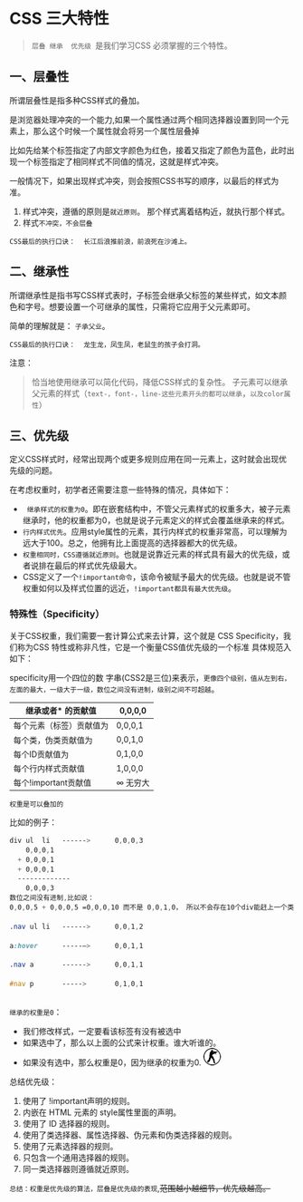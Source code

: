 # CSS 三大特性

> `层叠 继承  优先级 `是我们学习CSS 必须掌握的三个特性。

## 一、层叠性

所谓层叠性是指多种CSS样式的叠加。

是浏览器处理冲突的一个能力,如果一个属性通过两个相同选择器设置到同一个元素上，那么这个时候一个属性就会将另一个属性层叠掉

比如先给某个标签指定了内部文字颜色为红色，接着又指定了颜色为蓝色，此时出现一个标签指定了相同样式不同值的情况，这就是样式冲突。

一般情况下，如果出现样式冲突，则会按照CSS书写的顺序，以最后的样式为准。

1. 样式冲突，遵循的原则是`就近原则`。 那个样式离着结构近，就执行那个样式。
2. 样式`不冲突，不会层叠`

`CSS最后的执行口诀：  长江后浪推前浪，前浪死在沙滩上。`

 

## 二、继承性

所谓继承性是指书写CSS样式表时，子标签会继承父标签的某些样式，如文本颜色和字号。想要设置一个可继承的属性，只需将它应用于父元素即可。

简单的理解就是：  	`子承父业`。

`
CSS最后的执行口诀：  龙生龙，凤生凤，老鼠生的孩子会打洞。
`

注意：



> 恰当地使用继承可以简化代码，降低CSS样式的复杂性。
> 子元素可以继承父元素的样式（`text-，font-，line-这些元素开头的都可以继承`，`以及color属性`）

## 三、优先级

定义CSS样式时，经常出现两个或更多规则应用在同一元素上，这时就会出现优先级的问题。

在考虑权重时，初学者还需要注意一些特殊的情况，具体如下：

 - ` 继承样式的权重为0`。即在嵌套结构中，不管父元素样式的权重多大，被子元素继承时，他的权重都为0，也就是说子元素定义的样式会覆盖继承来的样式。
 - `行内样式优先`。应用style属性的元素，其行内样式的权重非常高，可以理解为远大于100。总之，他拥有比上面提高的选择器都大的优先级。
 - `权重相同时，CSS遵循就近原则`。也就是说靠近元素的样式具有最大的优先级，或者说排在最后的样式优先级最大。
 - CSS定义了一个`!important命令`，该命令被赋予最大的优先级。也就是说不管权重如何以及样式位置的远近，`!important都具有最大优先级`。



### 特殊性（Specificity）

关于CSS权重，我们需要一套计算公式来去计算，这个就是 CSS Specificity，我们称为CSS 特性或称非凡性，它是一个衡量CSS值优先级的一个标准 具体规范入如下：

specificity用一个四位的数 字串(CSS2是三位)来表示，`更像四个级别，值从左到右，左面的最大，一级大于一级，数位之间没有进制，级别之间不可超越`。 

| 继承或者* 的贡献值       | 0,0,0,0  |
| ------------------------ | -------- |
| 每个元素（标签）贡献值为 | 0,0,0,1  |
| 每个类，伪类贡献值为     | 0,0,1,0  |
| 每个ID贡献值为           | 0,1,0,0  |
| 每个行内样式贡献值       | 1,0,0,0  |
| 每个!important贡献值     | ∞ 无穷大 |



 `权重是可以叠加的`

 比如的例子：

```css
div ul  li   ------>      0,0,0,3
	0,0,0,1
  + 0,0,0,1
  + 0,0,0,1
  -------------
    0,0,0,3
数位之间没有进制,比如说： 
0,0,0,5 + 0,0,0,5 =0,0,0,10 而不是 0,0,1,0， 所以不会存在10个div能赶上一个类选择器的情况。

.nav ul li   ------>      0,0,1,2

a:hover      -----—>      0,0,1,1

.nav a       ------>      0,0,1,1   

#nav p       ----->       0,1,0,1
 
```

   


`继承的权重是0`：

- 我们修改样式，一定要看该标签有没有被选中
- 如果选中了，那么以上面的公式来计权重。谁大听谁的。
- 如果没有选中，那么权重是0，因为继承的权重为0.
 ![ 注意： ](CSS三大特性.assets/20210514003601700.jpg)


总结优先级：

1. 使用了 !important声明的规则。
2. 内嵌在 HTML 元素的 style属性里面的声明。
3. 使用了 ID 选择器的规则。
4. 使用了类选择器、属性选择器、伪元素和伪类选择器的规则。
5. 使用了元素选择器的规则。
6. 只包含一个通用选择器的规则。
7. 同一类选择器则遵循就近原则。

`总结：权重是优先级的算法，层叠是优先级的表现`,~~范围越小越细节，优先级越高。~~ 

# 